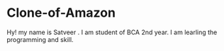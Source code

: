 # Clone-of-Amazon
Hy! my name is Satveer . I am student of BCA 2nd year. I am learling the programming and skill.

